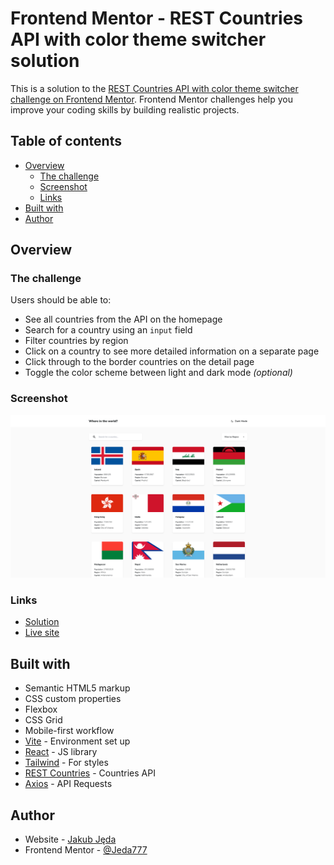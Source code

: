 # Frontend Mentor - REST Countries API with color theme switcher solution

This is a solution to the [REST Countries API with color theme switcher challenge on Frontend Mentor](https://www.frontendmentor.io/challenges/rest-countries-api-with-color-theme-switcher-5cacc469fec04111f7b848ca). Frontend Mentor challenges help you improve your coding skills by building realistic projects.

## Table of contents

- [Overview](#overview)
  - [The challenge](#the-challenge)
  - [Screenshot](#screenshot)
  - [Links](#links)
- [Built with](#built-with)
- [Author](#author)

## Overview

### The challenge

Users should be able to:

- See all countries from the API on the homepage
- Search for a country using an `input` field
- Filter countries by region
- Click on a country to see more detailed information on a separate page
- Click through to the border countries on the detail page
- Toggle the color scheme between light and dark mode _(optional)_

### Screenshot

![](./Screenshot.png)

### Links

- [Solution](https://www.frontendmentor.io/solutions/rest-countries-api-with-color-theme-switcher-react-p2ORaZjk8L)
- [Live site](https://dreamy-alpaca-960c54.netlify.app/)

## Built with

- Semantic HTML5 markup
- CSS custom properties
- Flexbox
- CSS Grid
- Mobile-first workflow
- [Vite](https://vitejs.dev/) - Environment set up
- [React](https://reactjs.org/) - JS library
- [Tailwind](https://tailwindcss.com/) - For styles
- [REST Countries](https://restcountries.com/) - Countries API
- [Axios](https://axios-http.com/) - API Requests

## Author

- Website - [Jakub Jęda](https://github.com/Jeda777)
- Frontend Mentor - [@Jeda777](https://www.frontendmentor.io/profile/Jeda777)
